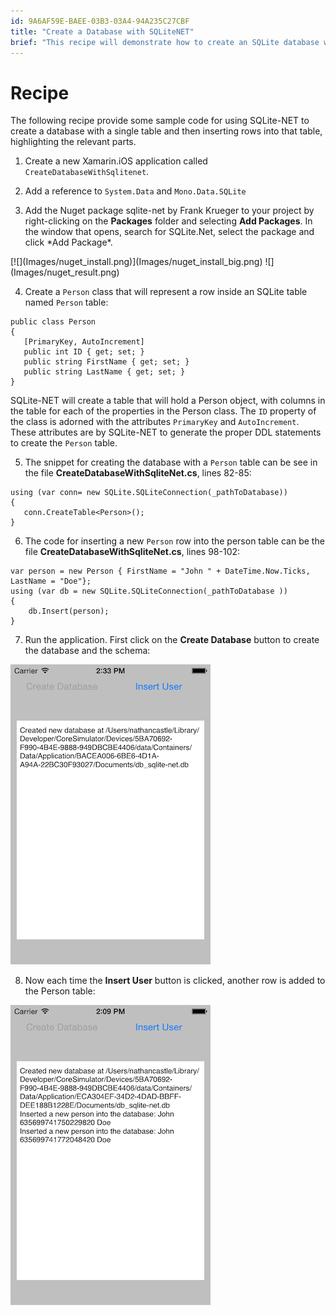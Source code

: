 ```yaml
---
id: 9A6AF59E-BAEE-03B3-03A4-94A235C27CBF
title: "Create a Database with SQLiteNET"
brief: "This recipe will demonstrate how to create an SQLite database with SQLite-NET."
---
```


<a name="Recipe" class="injected"></a>


# Recipe

The following recipe provide some sample code for using SQLite-NET to create
a database with a single table and then inserting rows into that table,
highlighting the relevant parts.

<ol start="1">
  <li>Create a new Xamarin.iOS application called <code>CreateDatabaseWithSqlitenet</code>.</li>
</ol>

<ol start="2">
  <li>Add a reference to <code>System.Data</code> and <code>Mono.Data.SQLite</code></li>
</ol>

<ol start="3">
  <li>Add the Nuget package sqlite-net by Frank Krueger to your project by right-clicking on the <strong>Packages</strong> folder and selecting <strong>Add Packages</strong>. In the window that opens, search for SQLite.Net, select the package and click *Add Package*.
 </li>
 </ol>
 [![](Images/nuget_install.png)](Images/nuget_install_big.png) ![](Images/nuget_result.png)

<ol start="4">
  <li>Create a <code>Person</code> class that will represent a row inside an SQLite table named <code>Person</code> table:</li>
</ol>

```
public class Person
{
   [PrimaryKey, AutoIncrement]
   public int ID { get; set; }
   public string FirstName { get; set; }
   public string LastName { get; set; }
}
```

SQLite-NET will create a table that will hold a Person object, with columns
in the table for each of the properties in the Person class. The <code>ID</code> property of the class is adorned with the attributes <code>PrimaryKey</code> and <code>AutoIncrement</code>. These attributes are by SQLite-NET to generate the proper DDL statements to create the <code>Person</code> table.

<ol start="5">

  <li>The snippet for creating the database with a <code>Person</code> table can be see in the file <strong>CreateDatabaseWithSqliteNet.cs</strong>, lines 82-85:</li>
</ol>

```
using (var conn= new SQLite.SQLiteConnection(_pathToDatabase))
{
   conn.CreateTable<Person>();
}
```
<ol start="6">
  <li>The code for inserting a new <code>Person</code> row into the person table can be the file <strong>CreateDatabaseWithSqliteNet.cs</strong>, lines 98-102:</li>
</ol>

```
var person = new Person { FirstName = "John " + DateTime.Now.Ticks, LastName = "Doe"};
using (var db = new SQLite.SQLiteConnection(_pathToDatabase ))
{
    db.Insert(person);
}
```

<ol start="7">
  <li>Run the application. First click on the <strong>Create Database</strong> button to create the database and the schema:</li>
</ol>

 ![](Images/data_create.png)

<ol start="8">
  <li>Now each time the <strong>Insert User</strong> button is clicked, another row is added to the <span class="s1">Person</span> table:</li>
</ol>

 ![](Images/data_multi_users.png)

